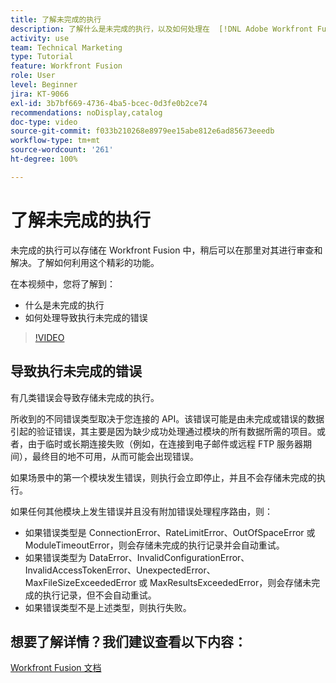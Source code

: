 ```yaml
---
title: 了解未完成的执行
description: 了解什么是未完成的执行，以及如何处理在  [!DNL Adobe Workfront Fusion] 中导致未完成执行的错误。
activity: use
team: Technical Marketing
type: Tutorial
feature: Workfront Fusion
role: User
level: Beginner
jira: KT-9066
exl-id: 3b7bf669-4736-4ba5-bcec-0d3fe0b2ce74
recommendations: noDisplay,catalog
doc-type: video
source-git-commit: f033b210268e8979ee15abe812e6ad85673eeedb
workflow-type: tm+mt
source-wordcount: '261'
ht-degree: 100%

---
```


# 了解未完成的执行

未完成的执行可以存储在 Workfront Fusion 中，稍后可以在那里对其进行审查和解决。了解如何利用这个精彩的功能。

在本视频中，您将了解到：

* 什么是未完成的执行
* 如何处理导致执行未完成的错误

>[!VIDEO](https://video.tv.adobe.com/v/335307/?quality=12&learn=on)

## 导致执行未完成的错误

有几类错误会导致存储未完成的执行。

所收到的不同错误类型取决于您连接的 API。该错误可能是由未完成或错误的数据引起的验证错误，其主要是因为缺少成功处理通过模块的所有数据所需的项目。或者，由于临时或长期连接失败（例如，在连接到电子邮件或远程 FTP 服务器期间），最终目的地不可用，从而可能会出现错误。

如果场景中的第一个模块发生错误，则执行会立即停止，并且不会存储未完成的执行。

如果任何其他模块上发生错误并且没有附加错误处理程序路由，则：

* 如果错误类型是 ConnectionError、RateLimitError、OutOfSpaceError 或 ModuleTimeoutError，则会存储未完成的执行记录并会自动重试。
* 如果错误类型为 DataError、InvalidConfigurationError、InvalidAccessTokenError、UnexpectedError、MaxFileSizeExceededError 或 MaxResultsExceededError，则会存储未完成的执行记录，但不会自动重试。
* 如果错误类型不是上述类型，则执行失败。

## 想要了解详情？我们建议查看以下内容：

[Workfront Fusion 文档](https://experienceleague.adobe.com/docs/workfront/using/adobe-workfront-fusion/workfront-fusion-2.html?lang=zh-Hans)

